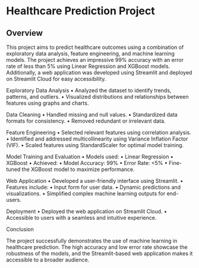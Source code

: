 # Healthcare Prediction Project

## Overview

This project aims to predict healthcare outcomes using a combination of exploratory data analysis, feature engineering, and machine learning models. The project achieves an impressive 99% accuracy with an error rate of less than 5% using Linear Regression and XGBoost models. Additionally, a web application was developed using Streamlit and deployed on Streamlit Cloud for easy accessibility.

 Exploratory Data Analysis
	•	Analyzed the dataset to identify trends, patterns, and outliers.
	•	Visualized distributions and relationships between features using graphs and charts.

Data Cleaning
	•	Handled missing and null values.
	•	Standardized data formats for consistency.
	•	Removed redundant or irrelevant data.

Feature Engineering
	•	Selected relevant features using correlation analysis.
	•	Identified and addressed multicollinearity using Variance Inflation Factor (VIF).
	•	Scaled features using StandardScaler for optimal model training.

Model Training and Evaluation
	•	Models used:
	•	Linear Regression
	•	XGBoost
	•	Achieved:
	•	Model Accuracy: 99%
	•	Error Rate: <5%
	•	Fine-tuned the XGBoost model to maximize performance.

Web Application
	•	Developed a user-friendly interface using Streamlit.
	•	Features include:
	•	Input form for user data.
	•	Dynamic predictions and visualizations.
	•	Simplified complex machine learning outputs for end-users.

Deployment
	•	Deployed the web application on Streamlit Cloud.
	•	Accessible to users with a seamless and intuitive experience.

Conclusion

The project successfully demonstrates the use of machine learning in healthcare prediction. The high accuracy and low error rate showcase the robustness of the models, and the Streamlit-based web application makes it accessible to a broader audience.
